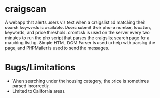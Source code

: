 craigscan
=========

A webapp that alerts users via text when a craigslist ad matching their search keywords is available. Users submit their 
phone number, location, keywords, and price threshold. crontask is used on the server every two minutes to run the php script that parses the craigslist search page for a matching listing. Simple HTML DOM Parser is used to help with parsing the page, and PHPMailer is used to send the messages.

Bugs/Limitations
================
- When searching under the housing category, the price is sometimes parsed incorrectly.
- Limited to California areas.
